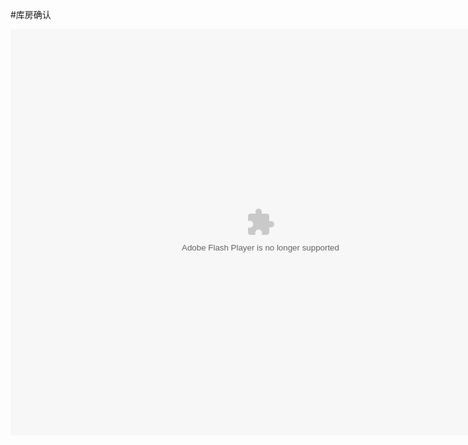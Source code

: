 #库房确认

<embed src="http://resource.3cwdb.com/kailong-donghua/库房保修-4库房确认.swf" width="800" height="650"  pluginspage="http://www.macromedia.com/go/getflashplayer" 
type="application/x-shockwave-flash" ></embed>
